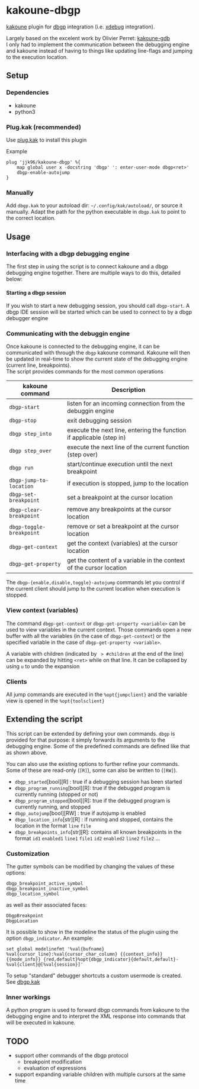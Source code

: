# kakoune-dbgp

[kakoune](http://kakoune.org) plugin for [dbgp](https://xdebug.org/docs/dbgp) integration (i.e. [xdebug](https://xdebug.org) integration).

Largely based on the excelent work by Olivier Perret: [kakoune-gdb](https://github.com/occivink/kakoune-gdb)  
I only had to implement the communication between the debugging engine and kakoune instead of having to things like updating line-flags and jumping to the execution location.

## Setup

### Dependencies

* kakoune
* python3

### Plug.kak (recommended)

Use [plug.kak](https://github.com/andreyorst/plug.kak) to install this plugin

Example
```
plug 'jjk96/kakoune-dbgp' %{
    map global user x -docstring 'dbgp' ': enter-user-mode dbgp<ret>'
    dbgp-enable-autojump
}
```

### Manually
Add `dbgp.kak` to your autoload dir: `~/.config/kak/autoload/`, or source it manually.
Adapt the path for the python executable in `dbgp.kak` to point to the correct location.

## Usage

### Interfacing with a dbgp debugging engine

The first step in using the script is to connect kakoune and a dbgp debugging engine together.
There are multiple ways to do this, detailed below:

#### Starting a dbgp session

If you wish to start a new debugging session, you should call `dbgp-start`. 
A dbgp IDE session will be started which can be used to connect to by a dbgp debugger engine 

### Communicating with the debuggin engine 

Once kakoune is connected to the debugging engine, it can be communicated with through the `dbgp` kakoune command.
Kakoune will then be updated in real-time to show the current state of the debugging engine (current line, breakpoints).  
The script provides commands for the most common operations 

| kakoune command | Description |
| --- |  --- |
| `dbgp-start` | listen for an incoming connection from the debuggin engine |
| `dbgp-stop` | exit debugging session|
| `dbgp step_into` | execute the next line, entering the function if applicable (step in) |
| `dbgp step_over` | execute the next line of the current function (step over)|
| `dbgp run` | start/continue execution until the next breakpoint |
| `dbgp-jump-to-location` | if execution is stopped, jump to the location |
| `dbgp-set-breakpoint` | set a breakpoint at the cursor location |
| `dbgp-clear-breakpoint` | remove any breakpoints at the cursor location |
| `dbgp-toggle-breakpoint` | remove or set a breakpoint at the cursor location|
| `dbgp-get-context` | get the context (variables) at the cursor location |
| `dbgp-get-property` | get the content of a variable in the context of the cursor location |

The `dbgp-{enable,disable,toggle}-autojump` commands let you control if the current client should jump to the current location when execution is stopped.

### View context (variables)

The command `dbgp-get-context` or `dbgp-get-property <variable>` can be used to view variables in the current context.
Those commands open a new buffer with all the variables (in the case of `dbgp-get-context`) or the specified variable in the case of `dbgp-get-property <variable>`.

A variable with children (indicated by ` > #children` at the end of the line) can be expanded by hitting `<ret>` while on that line. 
It can be collapsed by using `u` to undo the expansion

### Clients

All jump commands are executed in the `%opt{jumpclient}` and the variable view is opened in the `%opt{toolsclient}`

## Extending the script

This script can be extended by defining your own commands. `dbgp` is provided for that purpose: it simply forwards its arguments to the debugging engine. 
Some of the predefined commands are defined like that as shown above.

You can also use the existing options to further refine your commands. Some of these are read-only (`[R]`), some can also be written to (`[RW]`).
* `dbgp_started`[bool][R]        : true if a debugging session has been started
* `dbgp_program_running`[bool][R]: true if the debugged program is currently running (stopped or not)
* `dbgp_program_stopped`[bool][R]: true if the debugged program is currently running, and stopped
* `dbgp_autojump`[bool][RW]      : true if autojump is enabled
* `dbgp_location_info`[str][R]   : if running and stopped, contains the location in the format `line` `file`
* `dbgp_breakpoints_info`[str][R]: contains all known breakpoints in the format `id1` `enabled1` `line1` `file1` `id2` `enabled2` `line2` `file2` ...

### Customization

The gutter symbols can be modified by changing the values of these options: 
```
dbgp_breakpoint_active_symbol
dbgp_breakpoint_inactive_symbol
dbgp_location_symbol
```
as well as their associated faces:
```
DbgpBreakpoint
DbgpLocation
```

It is possible to show in the modeline the status of the plugin using the option `dbgp_indicator`. 
An example:
```
set global modelinefmt '%val{bufname} %val{cursor_line}:%val{cursor_char_column} {{context_info}} {{mode_info}} {red,default}%opt{dbgp_indicator}{default,default}- %val{client}@[%val{session}]'
```

To setup "standard" debugger shortcuts a custom usermode is created.
See [dbgp.kak](https://github.com/JJK96/kakoune_dbgp/blob/f1f95b18750c9e31eb11b2a582ee14bb0ec517f1/dbgp.kak#L400)

### Inner workings

A python program is used to forward dbgp commands from kakoune to the debugging engine and to interpret the XML response into commands that will be executed in kakoune.

## TODO

* support other commands of the dbgp protocol
    * breakpoint modification 
    * evaluation of expressions
* support expanding variable children with multiple cursors at the same time
